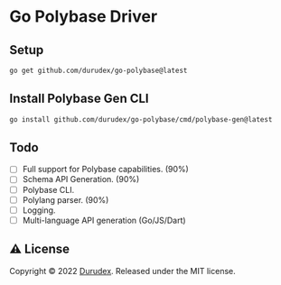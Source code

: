 # Go Polybase Driver

## Setup

```bash
go get github.com/durudex/go-polybase@latest
```

## Install Polybase Gen CLI

```bash
go install github.com/durudex/go-polybase/cmd/polybase-gen@latest
```

## Todo
- [ ] Full support for Polybase capabilities. (90%)
- [ ] Schema API Generation. (90%)
- [ ] Polybase CLI.
- [ ] Polylang parser. (90%)
- [ ] Logging.
- [ ] Multi-language API generation (Go/JS/Dart)

## ⚠️ License

Copyright © 2022 [Durudex](https://github.com/durudex). Released under the MIT license.
